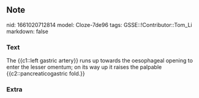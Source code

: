 ## Note
nid: 1661020712814
model: Cloze-7de96
tags: GSSE::!Contributor::Tom_Li
markdown: false

### Text
<div>
  The {{c1::left gastric artery}} runs up towards the oesophageal
  opening to enter the lesser omentum; on its way up it raises the
  palpable {{c2::pancreaticogastric fold.}}
</div>

### Extra

